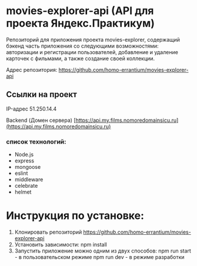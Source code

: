 # movies-explorer-api (API для проекта Яндекс.Практикум)

Репозиторий для приложения проекта movies-explorer, содержащий бэкенд часть приложения со следующими возможностями: авторизации и регистрации пользователей, добавление и удаление карточек с фильмами, а также создание своей коллекции.

Адрес репозитория: https://github.com/homo-errantium/movies-explorer-api

## Ссылки на проект

IP-адрес 51.250.14.4

Backend (Домен сервера) [https://api.my.films.nomoredomainsicu.ru](https://api.my.films.nomoredomainsicu.ru)

<!-- Frontend [https://my.films.nomoredomainsicu.ru](https://my.films.nomoredomainsicu.ru) -->

### cписок технологий:

- Node.js
- express
- mongoose
- eslint
- middleware
- celebrate
- helmet

# Инструкция по установке:

1. Клонировать репозиторий
   https://github.com/homo-errantium/movies-explorer-api
2. Установить зависимости:
   npm install
3. Запустить приложение можно одним из двух способов:
   npm run start - в пользовательском режиме
   npm run dev - в режиме разработки
